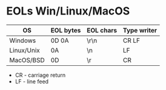 # EOLs Win/Linux/MacOS

|OS        |EOL bytes|EOL chars|Type writer|
|----------|---------|---------|-----------|
|Windows   |0D 0A    |\r\n     | CR LF     |
|Linux/Unix|0A       |\n       | LF        |
|MacOS/BSD |0D       |\r       | CR        |

* CR - carriage return 
* LF - line feed
